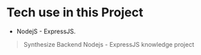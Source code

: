 # Tech use in this Project
- NodejS - ExpressJS.
> Synthesize Backend Nodejs - ExpressJS knowledge project

